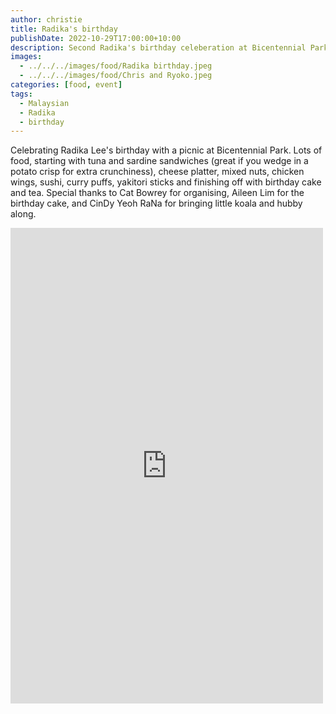 ```yaml
---
author: christie
title: Radika's birthday
publishDate: 2022-10-29T17:00:00+10:00
description: Second Radika's birthday celeberation at Bicentennial Park
images:
  - ../../../images/food/Radika birthday.jpeg
  - ../../../images/food/Chris and Ryoko.jpeg
categories: [food, event]
tags:
  - Malaysian
  - Radika
  - birthday
---
```


Celebrating Radika Lee's birthday with a picnic at Bicentennial Park. Lots of food, starting with tuna and sardine sandwiches (great if you wedge in a potato crisp for extra crunchiness), cheese platter, mixed nuts, chicken wings, sushi, curry puffs, yakitori sticks and finishing off with birthday cake and tea. Special thanks to Cat Bowrey for organising, Aileen Lim for the birthday cake, and CinDy Yeoh RaNa for bringing little koala and hubby along.

<iframe src="https://www.facebook.com/plugins/post.php?href=https%3A%2F%2Fwww.facebook.com%2Fchris1.tham%2Fposts%2Fpfbid02m2LVrFiEJ3mHNHeKNQRF7pRLj5eKTFfBkdyrBpZJ2NCjDyCjS8Q2dHF4N4kSx1P9l&show_text=true&width=500" width="500" height="761" style="border:none;overflow:hidden" scrolling="no" frameborder="0" allowfullscreen="true" allow="autoplay; clipboard-write; encrypted-media; picture-in-picture; web-share"></iframe>
